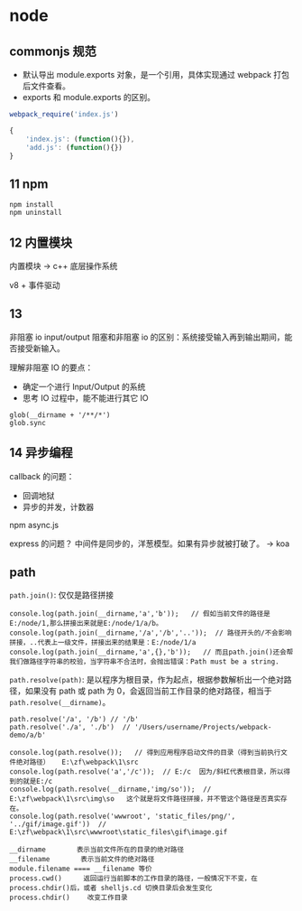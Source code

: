 # node

## commonjs 规范

- 默认导出 module.exports 对象，是一个引用，具体实现通过 webpack 打包后文件查看。
- exports 和 module.exports 的区别。

```js
webpack_require('index.js')

{
    'index.js': (function(){}),
    'add.js': (function(){})
}
```

## 11 npm

```
npm install
npm uninstall

```

## 12 内置模块

内置模块 -> c++ 底层操作系统

v8 + 事件驱动

## 13

非阻塞 io
input/output
阻塞和非阻塞 io 的区别：系统接受输入再到输出期间，能否接受新输入。

理解非阻塞 IO 的要点：

- 确定一个进行 Input/Output 的系统
- 思考 IO 过程中，能不能进行其它 IO

```
glob(__dirname + '/**/*')
glob.sync
```

## 14 异步编程

callback 的问题：

- 回调地狱
- 异步的并发，计数器

npm async.js

express 的问题？
中间件是同步的，洋葱模型。如果有异步就被打破了。
-> koa

## path

`path.join()`: 仅仅是路径拼接

```
console.log(path.join(__dirname,'a','b'));   // 假如当前文件的路径是E:/node/1,那么拼接出来就是E:/node/1/a/b。
console.log(path.join(__dirname,'/a','/b','..'));  // 路径开头的/不会影响拼接，..代表上一级文件，拼接出来的结果是：E:/node/1/a
console.log(path.join(__dirname,'a',{},'b'));   // 而且path.join()还会帮我们做路径字符串的校验，当字符串不合法时，会抛出错误：Path must be a string.
```

`path.resolve(path)`: 是以程序为根目录，作为起点，根据参数解析出一个绝对路径，如果没有 path 或 path 为 0，会返回当前工作目录的绝对路径，相当于 `path.resolve(__dirname)`。

```
path.resolve('/a', '/b') // '/b'
path.resolve('./a', './b')  // '/Users/username/Projects/webpack-demo/a/b'

console.log(path.resolve());   // 得到应用程序启动文件的目录（得到当前执行文件绝对路径）   E:\zf\webpack\1\src
console.log(path.resolve('a','/c'));  // E:/c  因为/斜杠代表根目录，所以得到的就是E:/c
console.log(path.resolve(__dirname,'img/so'));  // E:\zf\webpack\1\src\img\so   这个就是将文件路径拼接，并不管这个路径是否真实存在。
console.log(path.resolve('wwwroot', 'static_files/png/', '../gif/image.gif'))  // E:\zf\webpack\1\src\wwwroot\static_files\gif\image.gif
```

```
__dirname 　　　　表示当前文件所在的目录的绝对路径
__filename 　　　　表示当前文件的绝对路径
module.filename ==== __filename 等价
process.cwd() 　　 返回运行当前脚本的工作目录的路径，一般情况下不变，在 process.chdir()后，或者 shelljs.cd 切换目录后会发生变化
process.chdir() 　　改变工作目录
```

